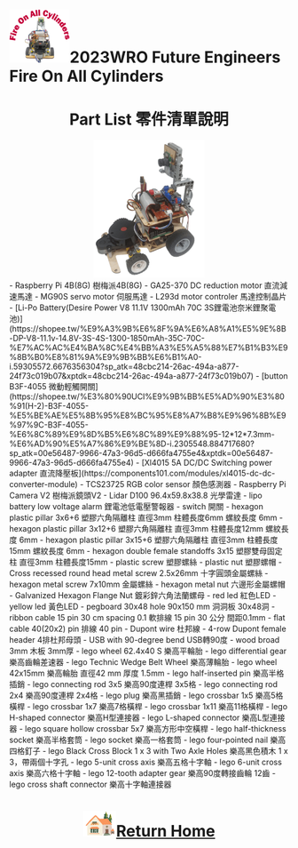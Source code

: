 ![LOGO](../../other/img/logo.png)2023WRO Future Engineers Fire On All Cylinders  
=====
# <div align="center">Part List 零件清單說明</div> 

<div align="center"><img src="./img/car_view.png" alt="car view" width="200"></div>
- Raspberry Pi 4B(8G) 樹梅派4B(8G)  
- GA25-370 DC reduction motor 直流減速馬達  
- MG90S servo motor 伺服馬達  
- L293d motor controler 馬達控制晶片  
- [Li-Po Battery(Desire Power V8 11.1V 1300mAh 70C 3S鋰電池奈米鋰聚電池)](https://shopee.tw/%E9%A3%9B%E6%8F%9A%E6%A8%A1%E5%9E%8B-DP-V8-11.1v-14.8V-3S-4S-1300-1850mAh-35C-70C-%E7%AC%AC%E4%BA%8C%E4%BB%A3%E5%A5%88%E7%B1%B3%E9%8B%B0%E8%81%9A%E9%9B%BB%E6%B1%A0-i.59305572.6676356304?sp_atk=48cbc214-26ac-494a-a877-24f73c019b07&xptdk=48cbc214-26ac-494a-a877-24f73c019b07)
- [button  B3F-4055 微動輕觸開關](https://shopee.tw/%E3%80%90UCI%E9%9B%BB%E5%AD%90%E3%80%91(H-2)-B3F-4055-%E5%BE%AE%E5%8B%95%E8%BC%95%E8%A7%B8%E9%96%8B%E9%97%9C-B3F-4055-%E6%8C%89%E9%8D%B5%E6%8C%89%E9%88%95-12*12*7.3mm-%E6%AD%90%E5%A7%86%E9%BE%8D-i.2305548.884717680?sp_atk=00e56487-9966-47a3-96d5-d666fa4755e4&xptdk=00e56487-9966-47a3-96d5-d666fa4755e4)  
- [Xl4015 5A DC/DC Switching power adapter 直流降壓板](https://components101.com/modules/xl4015-dc-dc-converter-module)  
- TCS23725 RGB color sensor 顏色感測器  
- Raspberry Pi Camera V2 樹梅派鏡頭V2  
- Lidar D100 96.4x59.8x38.8 光學雷達
- lipo battery low voltage alarm 鋰電池低電壓警報器
- switch 開關  
- hexagon plastic pillar 3x6+6 塑膠六角隔離柱 直徑3mm 柱體長度6mm 螺紋長度 6mm   
- hexagon plastic pillar 3x12+6 塑膠六角隔離柱 直徑3mm 柱體長度12mm 螺紋長度 6mm  
- hexagon plastic pillar 3x15+6 塑膠六角隔離柱 直徑3mm 柱體長度15mm 螺紋長度 6mm  
- hexagon double female standoffs 3x15 塑膠雙母固定柱 直徑3mm 柱體長度15mm  
- plastic screw 塑膠螺絲  
- plastic nut 塑膠螺帽  
- Cross recessed round head metal screw 2.5x26mm 十字圓頭金屬螺絲  
- hexagon metal screw 7x10mm 金屬螺絲  
- hexagon metal nut 六邊形金屬螺帽
- Galvanized Hexagon Flange Nut 鍍彩鋅六角法蘭螺母  
- red led 紅色LED  
- yellow led 黃色LED  
- pegboard 30x48 hole 90x150 mm 洞洞板 30x48洞  
- ribbon cable 15 pin 30 cm spacing 0.1 軟排線 15 pin 30 公分 間距0.1mm  
- flat cable 40(20x2) pin 排線 40 pin   
- Dupont wire 杜邦線 
- 4-row Dupont female header 4排杜邦母頭  
- USB with 90-degree bend USB轉90度   
- wood broad 3mm 木板 3mm厚  
- lego wheel 62.4x40 S 樂高平輪胎  
- lego differential gear 樂高齒輪差速器  
- lego Technic Wedge Belt Wheel 樂高薄輪胎  
- lego wheel 42x15mm 樂高輪胎 直徑42 mm 厚度 1.5mm  
- lego half-inserted pin 樂高半格插銷  
- lego connecting rod 3x5 樂高90度連桿 3x5格  
- lego connecting rod 2x4 樂高90度連桿 2x4格  
- lego plug 樂高黑插銷  
- lego crossbar 1x5 樂高5格橫桿  
- lego crossbar 1x7 樂高7格橫桿  
- lego crossbar 1x11 樂高11格橫桿  
- lego H-shaped connector 樂高H型連接器  
- lego L-shaped connector 樂高L型連接器  
- lego square hollow crossbar 5x7 樂高方形中空橫桿  
- lego half-thickness socket 樂高半格套筒  
- lego socket 樂高一格套筒  
- lego four-pointed nail 樂高四格釘子  
- lego Black Cross Block 1 x 3 with Two Axle Holes 樂高黑色積木 1 x 3，帶兩個十字孔  
- lego 5-unit cross axis 樂高五格十字軸  
- lego 6-unit cross axis 樂高六格十字軸  
- lego 12-tooth adapter gear 樂高90度轉接齒輪 12齒  
- lego cross shaft connector 樂高十字軸連接器    

# <div align="center">![HOME](../../other/img/Home.png)[Return Home](../../)</div>  
